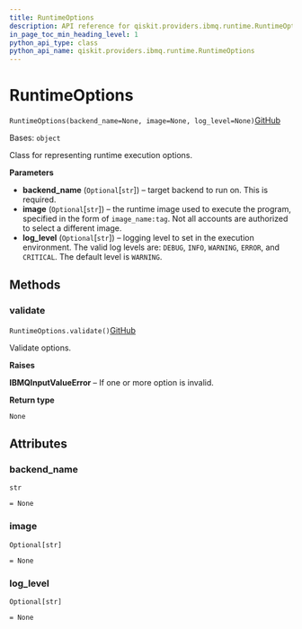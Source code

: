 ```yaml
---
title: RuntimeOptions
description: API reference for qiskit.providers.ibmq.runtime.RuntimeOptions
in_page_toc_min_heading_level: 1
python_api_type: class
python_api_name: qiskit.providers.ibmq.runtime.RuntimeOptions
---
```


# RuntimeOptions

<span id="qiskit.providers.ibmq.runtime.RuntimeOptions" />

`RuntimeOptions(backend_name=None, image=None, log_level=None)`[GitHub](https://github.com/qiskit/qiskit-ibmq-provider/tree/stable/0.18/qiskit/providers/ibmq/runtime/runtime_options.py "view source code")

Bases: `object`

Class for representing runtime execution options.

**Parameters**

*   **backend\_name** (`Optional`\[`str`]) – target backend to run on. This is required.
*   **image** (`Optional`\[`str`]) – the runtime image used to execute the program, specified in the form of `image_name:tag`. Not all accounts are authorized to select a different image.
*   **log\_level** (`Optional`\[`str`]) – logging level to set in the execution environment. The valid log levels are: `DEBUG`, `INFO`, `WARNING`, `ERROR`, and `CRITICAL`. The default level is `WARNING`.

## Methods

### validate

<span id="qiskit.providers.ibmq.runtime.RuntimeOptions.validate" />

`RuntimeOptions.validate()`[GitHub](https://github.com/qiskit/qiskit-ibmq-provider/tree/stable/0.18/qiskit/providers/ibmq/runtime/runtime_options.py "view source code")

Validate options.

**Raises**

**IBMQInputValueError** – If one or more option is invalid.

**Return type**

`None`

## Attributes

<span id="qiskit.providers.ibmq.runtime.RuntimeOptions.backend_name" />

### backend\_name

`str`

`= None`

<span id="qiskit.providers.ibmq.runtime.RuntimeOptions.image" />

### image

`Optional[str]`

`= None`

<span id="qiskit.providers.ibmq.runtime.RuntimeOptions.log_level" />

### log\_level

`Optional[str]`

`= None`


